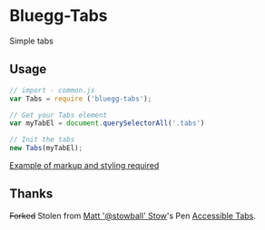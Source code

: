 # Bluegg-Tabs

Simple tabs

## Usage

```js
// import - common.js
var Tabs = require ('bluegg-tabs');

// Get your Tabs element
var myTabEl = document.querySelectorAll('.tabs')

// Init the tabs
new Tabs(myTabEl);
```

[Example of markup and styling required](https://codepen.io/matthewbeta/pen/gMYKNx?editors=0010)

## Thanks
~~Forked~~ Stolen from [Matt '@stowball'  Stow](http://codepen.io/stowball/)'s Pen [Accessible Tabs](http://codepen.io/stowball/pen/xVWwWe/).
